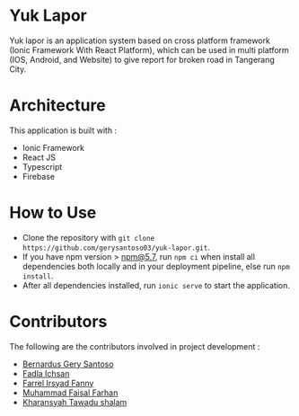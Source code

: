 # Yuk Lapor

Yuk lapor is an application system based on cross platform framework (Ionic Framework With React Platform), which can be used in multi platform (IOS, Android, and Website) to give report for broken road in Tangerang City.

# Architecture

This application is built with :

- Ionic Framework
- React JS
- Typescript
- Firebase

# How to Use

- Clone the repository with `git clone https://github.com/gerysantoso03/yuk-lapor.git`.
- If you have npm version > npm@5.7, run `npm ci` when install all dependencies both locally and in your deployment pipeline, else run `npm install`.
- After all dependencies installed, run `ionic serve` to start the application.

# Contributors

The following are the contributors involved in project development :

- [Bernardus Gery Santoso](https://github.com/gerysantoso03)
- [Fadla Ichsan](https://github.com/IFadla)
- [Farrel Irsyad Fanny](https://github.com/Farfan16)
- [Muhammad Faisal Farhan](https://github.com/uzivurt0)
- [Kharansyah Tawadu shalam](https://github.com/rans0)
